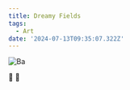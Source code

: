 ```yaml
---
title: Dreamy Fields
tags:
  - Art
date: '2024-07-13T09:35:07.322Z'
---
```


![Ba](http://res.cloudinary.com/cpadilla/image/upload/v1720819181/chrisdpadilla/blog/art/aeeipdvubqyo92mele6a.jpg)

🌅 🐑

